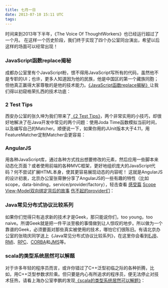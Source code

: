 ```yaml
---
title: 七月一日
date: 2013-07-10 15:11 UTC
tags:
---
```


时间来到2013年下半年，《The Voice Of ThoughtWorkers》也已经运行超过了一个月。
在这样一个历史阶段，我们终于实现了四个办公室同台演出，希望以后这样的场面可以经常出现！

### JavaScript函数replace揭秘
成都办公室里有个JavaScript粉，恨不得用JavaScript写所有的代码，虽然他不是专职的UI；也许，更多人知道因为他的民族，他是中国区的第一个藏族同胞；但他真正赢得大家尊敬的是他的技术能力。[《JavaScript函数replace揭秘》](http://www.cnblogs.com/whitewolf/archive/2013/03/14/2958720.html)让我们得以初窥格荣扎西的技术功底：


### 2 Test Tips
西安办公室的张久坤为我们带来了[《2 Test Tips》](http://xuwugui.github.io/blog/2013/06/21/2-test-tips/)，两个非常实用的小技巧，却很好地解决了在Java开发中常见的两个问题：使用Joda Time函数模拟当前时间，以及编写自己的Matcher。顺便说一下，如果你用的JUnit版本大于4.11，用FeatureMatcher定制Matcher会更容易：

### AngularJS
用各种JavaScript库，通过各种方式找出想要修改的元素，然后应用一些脚本来动态化页面？或者使用前端的各种MVC框架，更好地组织庞大的JavaScript代码？何不尝试扩展HTML本身，使其更容易展现动态的内容呢！ 这就是AngularJS的设计初衷，北京办公室张霄翀分享了AngularJS的一些有趣的特性（比如scope，data-binding，service/provider/factory），轻击查看 
[感受篇](http://hellobug.github.io/blog/angularjs-introduction/) 
[Scope](http://hellobug.github.io/blog/angularjs-scope/) 
[View-Model双向绑定背后的故事](http://hellobug.github.io/blog/angularjs-two-ways-binding/) 
[伤不起的provider们](http://hellobug.github.io/blog/angularjs-providers/)：

### Java常见分布式协议比较系列
如果你们觉得只有追求新的技术才是Geek，那只能说你们，too young，too naive。所谓Geek就是把一件平淡至极的事情做到让人惊叹的地步。所以做为一个靠谱的Geek，必须要面对那些真实被使用的技术，哪怕它们很陈旧。有请北京办公室的张晓庆同学送上《Java常见分布式协议比较系列》，在这里你会看到[EJB](http://xiaoqing.me/2012/12/19/protocols-ejb/)、[RMI](http://xiaoqing.me/2012/12/21/protocols-rmi/)、[RPC](http://xiaoqing.me/2012/12/25/protocols-rpc/)、[CORBA](http://xiaoqing.me/2012/12/28/protocols-corba/)和[JMS](http://xiaoqing.me/2013/01/08/protocols-jms/)等。

### scala的类型系统居然可以解题
对于许多年轻的程序员而言，或许你错过了C++泛型初临之际的各种折腾，比如，用C++泛型参数求阶乘。但只要是内心有所追求的程序员，便无法停止对技术狂热，请看上海办公室李鹏的发现[《scala的类型系统居然可以解题》](http://freewind.me/blog/20130612/2153.html)：